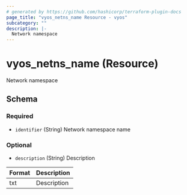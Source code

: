 ```yaml
---
# generated by https://github.com/hashicorp/terraform-plugin-docs
page_title: "vyos_netns_name Resource - vyos"
subcategory: ""
description: |-
  Network namespace
---
```


# vyos_netns_name (Resource)

Network namespace



<!-- schema generated by tfplugindocs -->
## Schema

### Required

- `identifier` (String) Network namespace name

### Optional

- `description` (String) Description

|  Format  |  Description  |
|----------|---------------|
|  txt  |  Description  |
